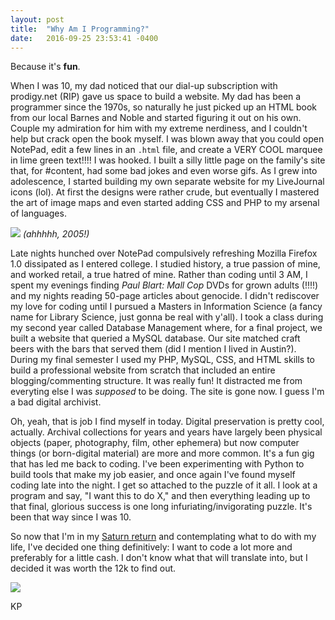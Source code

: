 ```yaml
---
layout: post
title:  "Why Am I Programming?"
date:   2016-09-25 23:53:41 -0400
---
```


Because it's **fun**. 

When I was 10, my dad noticed that our dial-up subscription with prodigy.net (RIP) gave us space to build a website. My dad has been a programmer since the 1970s, so naturally he just picked up an HTML book from our local Barnes and Noble and started figuring it out on his own. Couple my admiration for him with my extreme nerdiness, and I couldn't help but crack open the book myself. I was blown away that you could open NotePad, edit a few lines in an `.html` file, and create a VERY COOL marquee in lime green text!!!! I was hooked. I built a silly little page on the family's site that, for #content, had some bad jokes and even worse gifs. As I grew into adolescence, I started building my own separate website for my LiveJournal icons (lol). At first the designs were rather crude, but eventually I mastered the art of image maps and even started adding CSS and PHP to my arsenal of languages. 

![](https://68.media.tumblr.com/e2ee8ae0f07bbd38b57ba91a4549bffe/tumblr_oe3cy3iFtI1v7v1pbo1_1280.jpg)
*(ahhhhh, 2005!)*

Late nights hunched over NotePad compulsively refreshing Mozilla Firefox 1.0 dissipated as I entered college. I studied history, a true passion of mine, and worked retail, a true hatred of mine. Rather than coding until 3 AM, I spent my evenings finding *Paul Blart: Mall Cop* DVDs for grown adults (!!!!) and my nights reading 50-page articles about genocide. I didn't rediscover my love for coding until I pursued a Masters in Information Science (a fancy name for Library Science, just gonna be real with y'all). I took a class during my second year called Database Management where, for a final project, we built a website that queried a MySQL database. Our site matched craft beers with the bars that served them (did I mention I lived in Austin?). During my final semester I used my PHP, MySQL, CSS, and HTML skills to build a professional website from scratch that included an entire blogging/commenting structure. It was really fun! It distracted me from everyting else I was *supposed* to be doing. The site is gone now. I guess I'm a bad digital archivist. 

Oh, yeah, that is job I find myself in today. Digital preservation is pretty cool, actually. Archival collections for years and years have largely been physical objects (paper, photography, film, other ephemera) but now computer things (or born-digital material) are more and more common. It's a fun gig that has led me back to coding. I've been experimenting with Python to build tools that make my job easier, and once again I've found myself coding late into the night. I get so attached to the puzzle of it all. I look at a program and say, "I want this to do X," and then everything leading up to that final, glorious success is one long infuriating/invigorating puzzle. It's been that way since I was 10. 

So now that I'm in my [Saturn return](https://en.wikipedia.org/wiki/Saturn_return) and contemplating what to do with my life, I've decided one thing definitively: I want to code a lot more and preferably for a little cash. I don't know what that will translate into, but I decided it was worth the 12k to find out.

![](https://media.giphy.com/media/nk12xotFCd0Na/giphy.gif)

KP
